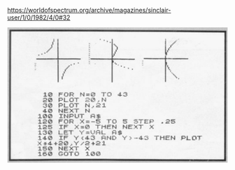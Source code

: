 https://worldofspectrum.org/archive/magazines/sinclair-user/1/0/1982/4/0#32

![alt text](https://github.com/RetrocompSi/ZX81/blob/master/Projects/Graph%20Plotter/graph-plotter.png)
